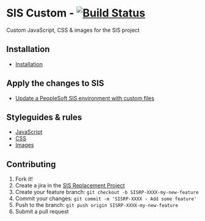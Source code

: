 # SIS Custom - [![Build Status](https://travis-ci.org/ucberkeley/sis-custom.svg?branch=master)](https://travis-ci.org/ucberkeley/sis-custom)

Custom JavaScript, CSS & images for the SIS project

## Installation

* [Installation](docs/installation.md)

## Apply the changes to SIS

* [Update a PeopleSoft SIS environment with custom files](docs/update_sis.md)

## Styleguides & rules

* [JavaScript](docs/styleguides/javascript.md)
* [CSS](docs/styleguides/css.md)
* [Images](docs/styleguides/images.md)

## Contributing

1. Fork it!
1. Create a jira in the [SIS Replacement Project](https://jira.berkeley.edu/browse/SISRP)
1. Create your feature branch: `git checkout -b SISRP-XXXX-my-new-feature`
1. Commit your changes: `git commit -m 'SISRP-XXXX - Add some feature'`
1. Push to the branch: `git push origin SISRP-XXXX-my-new-feature`
1. Submit a pull request
